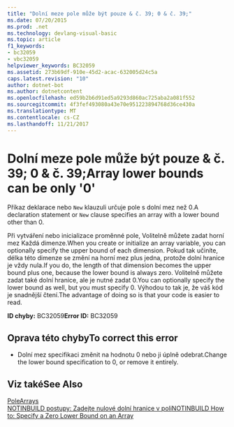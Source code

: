 ```yaml
---
title: "Dolní meze pole může být pouze & č. 39; 0 & č. 39;"
ms.date: 07/20/2015
ms.prod: .net
ms.technology: devlang-visual-basic
ms.topic: article
f1_keywords:
- bc32059
- vbc32059
helpviewer_keywords: BC32059
ms.assetid: 273b69df-910e-45d2-acac-632005d24c5a
caps.latest.revision: "10"
author: dotnet-bot
ms.author: dotnetcontent
ms.openlocfilehash: ed59b2b6d91ed5a9293d860ac725aba2a081f552
ms.sourcegitcommit: 4f3fef493080a43e70e951223894768d36ce430a
ms.translationtype: MT
ms.contentlocale: cs-CZ
ms.lasthandoff: 11/21/2017
---
```

# <a name="array-lower-bounds-can-be-only-39039"></a><span data-ttu-id="2b3b1-102">Dolní meze pole může být pouze & č. 39; 0 & č. 39;</span><span class="sxs-lookup"><span data-stu-id="2b3b1-102">Array lower bounds can be only &#39;0&#39;</span></span>
<span data-ttu-id="2b3b1-103">Příkaz deklarace nebo `New` klauzuli určuje pole s dolní mez než 0.</span><span class="sxs-lookup"><span data-stu-id="2b3b1-103">A declaration statement or `New` clause specifies an array with a lower bound other than 0.</span></span>  
  
 <span data-ttu-id="2b3b1-104">Při vytváření nebo inicializace proměnné pole, Volitelně můžete zadat horní mez Každá dimenze.</span><span class="sxs-lookup"><span data-stu-id="2b3b1-104">When you create or initialize an array variable, you can optionally specify the upper bound of each dimension.</span></span> <span data-ttu-id="2b3b1-105">Pokud tak učiníte, délka této dimenze se změní na horní mez plus jedna, protože dolní hranice je vždy nula.</span><span class="sxs-lookup"><span data-stu-id="2b3b1-105">If you do, the length of that dimension becomes the upper bound plus one, because the lower bound is always zero.</span></span> <span data-ttu-id="2b3b1-106">Volitelně můžete zadat také dolní hranice, ale je nutné zadat 0.</span><span class="sxs-lookup"><span data-stu-id="2b3b1-106">You can optionally specify the lower bound as well, but you must specify 0.</span></span> <span data-ttu-id="2b3b1-107">Výhodou to tak je, že váš kód je snadnější čtení.</span><span class="sxs-lookup"><span data-stu-id="2b3b1-107">The advantage of doing so is that your code is easier to read.</span></span>  
  
 <span data-ttu-id="2b3b1-108">**ID chyby:** BC32059</span><span class="sxs-lookup"><span data-stu-id="2b3b1-108">**Error ID:** BC32059</span></span>  
  
## <a name="to-correct-this-error"></a><span data-ttu-id="2b3b1-109">Oprava této chyby</span><span class="sxs-lookup"><span data-stu-id="2b3b1-109">To correct this error</span></span>  
  
-   <span data-ttu-id="2b3b1-110">Dolní mez specifikaci změnit na hodnotu 0 nebo ji úplně odebrat.</span><span class="sxs-lookup"><span data-stu-id="2b3b1-110">Change the lower bound specification to 0, or remove it entirely.</span></span>  
  
## <a name="see-also"></a><span data-ttu-id="2b3b1-111">Viz také</span><span class="sxs-lookup"><span data-stu-id="2b3b1-111">See Also</span></span>  
 [<span data-ttu-id="2b3b1-112">Pole</span><span class="sxs-lookup"><span data-stu-id="2b3b1-112">Arrays</span></span>](../../visual-basic/programming-guide/language-features/arrays/index.md)  
 [<span data-ttu-id="2b3b1-113">NOTINBUILD postupy: Zadejte nulové dolní hranice v poli</span><span class="sxs-lookup"><span data-stu-id="2b3b1-113">NOTINBUILD How to: Specify a Zero Lower Bound on an Array</span></span>](http://msdn.microsoft.com/en-us/20ffd49a-64f7-4634-8ed0-46ba1049d935)
